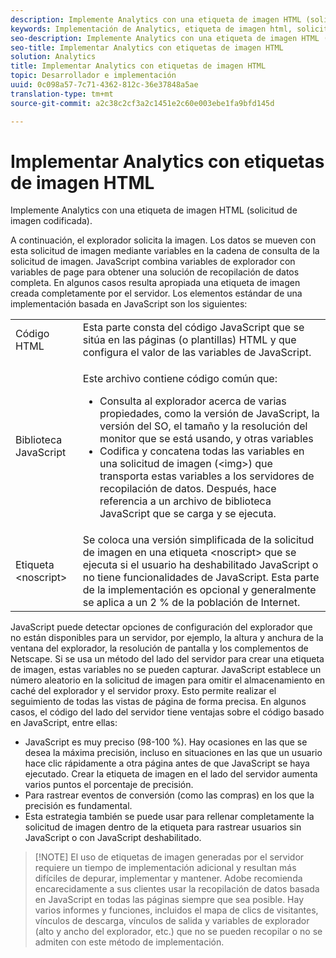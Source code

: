 ```yaml
---
description: Implemente Analytics con una etiqueta de imagen HTML (solicitud de imagen codificada).
keywords: Implementación de Analytics, etiqueta de imagen html, solicitud de imagen codificada
seo-description: Implemente Analytics con una etiqueta de imagen HTML (solicitud de imagen codificada).
seo-title: Implementar Analytics con etiquetas de imagen HTML
solution: Analytics
title: Implementar Analytics con etiquetas de imagen HTML
topic: Desarrollador e implementación
uuid: 0c098a57-7c71-4362-812c-36e37848a5ae
translation-type: tm+mt
source-git-commit: a2c38c2cf3a2c1451e2c60e003ebe1fa9bfd145d

---
```



# Implementar Analytics con etiquetas de imagen HTML

Implemente Analytics con una etiqueta de imagen HTML (solicitud de imagen codificada).

A continuación, el explorador solicita la imagen. Los datos se mueven con esta solicitud de imagen mediante variables en la cadena de consulta de la solicitud de imagen. JavaScript combina variables de explorador con variables de page para obtener una solución de recopilación de datos completa. En algunos casos resulta apropiada una etiqueta de imagen creada completamente por el servidor. Los elementos estándar de una implementación basada en JavaScript son los siguientes:

<table id="table_20BBE4387F234CF199E6C99741AF265C"> 
 <tbody> 
  <tr> 
   <td> Código HTML </td> 
   <td> Esta parte consta del código JavaScript que se sitúa en las páginas (o plantillas) HTML y que configura el valor de las variables de JavaScript. </td> 
  </tr> 
  <tr> 
   <td> Biblioteca JavaScript </td> 
   <td> <p>Este archivo contiene código común que: </p> 
    <ul id="ul_ED50D66F2B2B476E8D9063099995998D"> 
     <li id="li_E88F6F28EC8946469ADCEAFF2F0A4EBA">Consulta al explorador acerca de varias propiedades, como la versión de JavaScript, la versión del SO, el tamaño y la resolución del monitor que se está usando, y otras variables </li> 
     <li id="li_5CEBE37709D943B7921447FA7054A565">Codifica y concatena todas las variables en una solicitud de imagen (&lt;img&gt;) que transporta estas variables a los servidores de recopilación de datos. Después, hace referencia a un archivo de biblioteca JavaScript que se carga y se ejecuta. </li> 
    </ul> </td> 
  </tr> 
  <tr> 
   <td> Etiqueta &lt;noscript&gt; </td> 
   <td> Se coloca una versión simplificada de la solicitud de imagen en una etiqueta &lt;noscript&gt; que se ejecuta si el usuario ha deshabilitado JavaScript o no tiene funcionalidades de JavaScript. Esta parte de la implementación es opcional y generalmente se aplica a un 2 % de la población de Internet. </td> 
  </tr> 
 </tbody> 
</table>

JavaScript puede detectar opciones de configuración del explorador que no están disponibles para un servidor, por ejemplo, la altura y anchura de la ventana del explorador, la resolución de pantalla y los complementos de Netscape. Si se usa un método del lado del servidor para crear una etiqueta de imagen, estas variables no se pueden capturar. JavaScript establece un número aleatorio en la solicitud de imagen para omitir el almacenamiento en caché del explorador y el servidor proxy. Esto permite realizar el seguimiento de todas las vistas de página de forma precisa. En algunos casos, el código del lado del servidor tiene ventajas sobre el código basado en JavaScript, entre ellas:

* JavaScript es muy preciso (98-100 %). Hay ocasiones en las que se desea la máxima precisión, incluso en situaciones en las que un usuario hace clic rápidamente a otra página antes de que JavaScript se haya ejecutado. Crear la etiqueta de imagen en el lado del servidor aumenta varios puntos el porcentaje de precisión.
* Para rastrear eventos de conversión (como las compras) en los que la precisión es fundamental.
* Esta estrategia también se puede usar para rellenar completamente la solicitud de imagen dentro de la etiqueta <noscript> para rastrear usuarios sin JavaScript o con JavaScript deshabilitado.

> [!NOTE] El uso de etiquetas de imagen generadas por el servidor requiere un tiempo de implementación adicional y resultan más difíciles de depurar, implementar y mantener. Adobe recomienda encarecidamente a sus clientes usar la recopilación de datos basada en JavaScript en todas las páginas siempre que sea posible. Hay varios informes y funciones, incluidos el mapa de clics de visitantes, vínculos de descarga, vínculos de salida y variables de explorador (alto y ancho del explorador, etc.) que no se pueden recopilar o no se admiten con este método de implementación.

